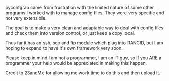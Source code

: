 pyconfgrab came from frustration with the limited nature of some other programs I worked with to manage config files. They were very specific and not very extensible.

The goal is to make a very clean and adaptable way to deal with config files and check them into version control, or just keep a copy local.

Thus far it has an ssh, scp and ftp module which plug into RANCID, but I am hoping to expand to have it's own framework very soon.

Please keep in mind I am not a programmer, I am an IT guy, so if you ARE a programmer your help would be appreciated in making this happen.

Credit to 23andMe for allowing me work time to do this and then upload it.